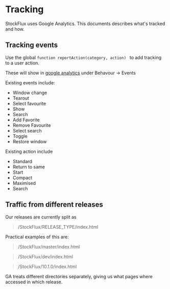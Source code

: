# Tracking
StockFlux uses Google Analytics. This documents describes what's tracked and how.

## Tracking events
Use the global ```function reportAction(category, action) ``` to add tracking to a user action.

These will show in [google analytics](analytics.google.com) under Behavour -> Events

Existing events include:
- Window change
- Tearout
- Select favourite
- Show
- Search
- Add Favorite
- Remove Favourite
- Select search
- Toggle
- Restore window

Existing action include
- Standard
- Return to same
- Start
- Compact
- Maximised
- Search

## Traffic from different releases
Our releases are currently split as
> /StockFlux/RELEASE_TYPE/index.html

Practical examples of this are:

> /StockFlux/master/index.html

> /StockFlux/dev/index.html

> /StockFlux/10.1.0/index.html

GA treats different directories separately, giving us what pages where accessed in which release.





